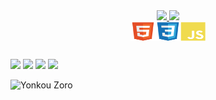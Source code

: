 <div align = "center">
<a href="https://github.com/damianfe">
<img height = "180em" src = "https://github-readme-stats.vercel.app/api?username=damianfe&show_icons=true&theme=algolia&include_all_commits=true&count_private=true"/>
<img height = "180em" src = "https://github-readme-stats.vercel.app/api/top-langs/?username=damianfe&layout=compact&langs_count=7&theme=algolia" />
</div>
<div style="display: flex; justify-content: center;"><br>
  <img align="center" alt="Damian-HTML" height="30" width="40" src="https://raw.githubusercontent.com/devicons/devicon/master/icons/html5/html5-original.svg">
  <img align="center" alt="Damian-CSS" height="30" width="40" src="https://raw.githubusercontent.com/devicons/devicon/master/icons/css3/css3-original.svg">
  <img align="center" alt="Damian-Js" height="30" width="40" src="https://raw.githubusercontent.com/devicons/devicon/master/icons/javascript/javascript-plain.svg">
</div>
 
 ##
 
<div> 
  <a href="mailto:damianrocio12@gmail.com" target="_blank"><img src="https://img.shields.io/badge/Gmail-D14836?style=for-the-badge&logo=gmail&logoColor=white" target="_blank"></a> 
  <a href ="https://www.linkedin.com/in/damian-fernandez-01a187229/" target="_blank"><img src="https://img.shields.io/badge/LinkedIn-0077B5?style=for-the-badge&logo=linkedin&logoColor=white" target="_blank"></a>
  <a href="https://wa.me/+541158920849" target="_blank"><img src="https://img.shields.io/badge/WhatsApp-25D366?style=for-the-badge&logo=whatsapp&logoColor=white" target="_blank"></a>
  <a href="https://t.me/DamianFernandez" target="_blank"><img src="https://img.shields.io/badge/Telegram-2CA5E0?style=for-the-badge&logo=telegram&logoColor=white"target="_blank"></a>
</div>

![Yonkou Zoro](https://c.tenor.com/xwjN54qq-PAAAAAC/onepiece.gif)